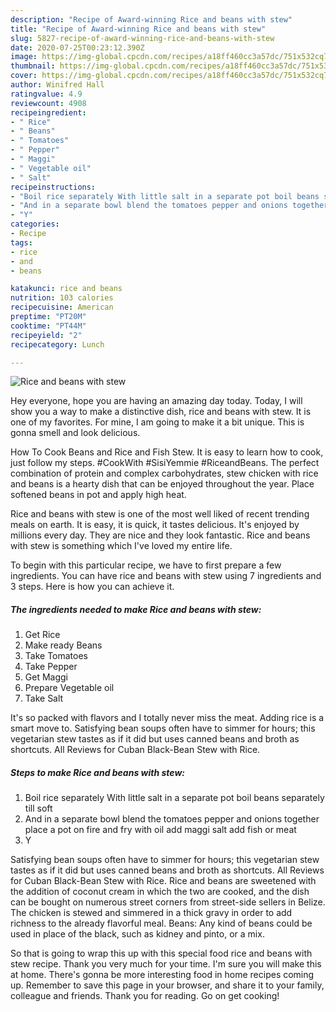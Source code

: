 ```yaml
---
description: "Recipe of Award-winning Rice and beans with stew"
title: "Recipe of Award-winning Rice and beans with stew"
slug: 5827-recipe-of-award-winning-rice-and-beans-with-stew
date: 2020-07-25T00:23:12.390Z
image: https://img-global.cpcdn.com/recipes/a18ff460cc3a57dc/751x532cq70/rice-and-beans-with-stew-recipe-main-photo.jpg
thumbnail: https://img-global.cpcdn.com/recipes/a18ff460cc3a57dc/751x532cq70/rice-and-beans-with-stew-recipe-main-photo.jpg
cover: https://img-global.cpcdn.com/recipes/a18ff460cc3a57dc/751x532cq70/rice-and-beans-with-stew-recipe-main-photo.jpg
author: Winifred Hall
ratingvalue: 4.9
reviewcount: 4908
recipeingredient:
- " Rice"
- " Beans"
- " Tomatoes"
- " Pepper"
- " Maggi"
- " Vegetable oil"
- " Salt"
recipeinstructions:
- "Boil rice separately With little salt in a separate pot boil beans separately till soft"
- "And in a separate bowl blend the tomatoes pepper and onions together place a pot on fire and fry with oil add maggi salt add fish or meat"
- "Y"
categories:
- Recipe
tags:
- rice
- and
- beans

katakunci: rice and beans 
nutrition: 103 calories
recipecuisine: American
preptime: "PT20M"
cooktime: "PT44M"
recipeyield: "2"
recipecategory: Lunch

---
```



![Rice and beans with stew](https://img-global.cpcdn.com/recipes/a18ff460cc3a57dc/751x532cq70/rice-and-beans-with-stew-recipe-main-photo.jpg)

Hey everyone, hope you are having an amazing day today. Today, I will show you a way to make a distinctive dish, rice and beans with stew. It is one of my favorites. For mine, I am going to make it a bit unique. This is gonna smell and look delicious.

How To Cook Beans and Rice and Fish Stew. It is easy to learn how to cook, just follow my steps. #CookWith #SisiYemmie #RiceandBeans. The perfect combination of protein and complex carbohydrates, stew chicken with rice and beans is a hearty dish that can be enjoyed throughout the year. Place softened beans in pot and apply high heat.

Rice and beans with stew is one of the most well liked of recent trending meals on earth. It is easy, it is quick, it tastes delicious. It's enjoyed by millions every day. They are nice and they look fantastic. Rice and beans with stew is something which I've loved my entire life.


To begin with this particular recipe, we have to first prepare a few ingredients. You can have rice and beans with stew using 7 ingredients and 3 steps. Here is how you can achieve it.

<!--inarticleads1-->

##### The ingredients needed to make Rice and beans with stew:

1. Get  Rice
1. Make ready  Beans
1. Take  Tomatoes
1. Take  Pepper
1. Get  Maggi
1. Prepare  Vegetable oil
1. Take  Salt


It&#39;s so packed with flavors and I totally never miss the meat. Adding rice is a smart move to. Satisfying bean soups often have to simmer for hours; this vegetarian stew tastes as if it did but uses canned beans and broth as shortcuts. All Reviews for Cuban Black-Bean Stew with Rice. 

<!--inarticleads2-->

##### Steps to make Rice and beans with stew:

1. Boil rice separately With little salt in a separate pot boil beans separately till soft
1. And in a separate bowl blend the tomatoes pepper and onions together place a pot on fire and fry with oil add maggi salt add fish or meat
1. Y


Satisfying bean soups often have to simmer for hours; this vegetarian stew tastes as if it did but uses canned beans and broth as shortcuts. All Reviews for Cuban Black-Bean Stew with Rice. Rice and beans are sweetened with the addition of coconut cream in which the two are cooked, and the dish can be bought on numerous street corners from street-side sellers in Belize. The chicken is stewed and simmered in a thick gravy in order to add richness to the already flavorful meal. Beans: Any kind of beans could be used in place of the black, such as kidney and pinto, or a mix. 

So that is going to wrap this up with this special food rice and beans with stew recipe. Thank you very much for your time. I'm sure you will make this at home. There's gonna be more interesting food in home recipes coming up. Remember to save this page in your browser, and share it to your family, colleague and friends. Thank you for reading. Go on get cooking!
